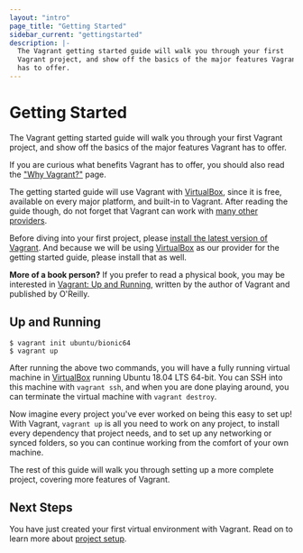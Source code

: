 ```yaml
---
layout: "intro"
page_title: "Getting Started"
sidebar_current: "gettingstarted"
description: |-
  The Vagrant getting started guide will walk you through your first
  Vagrant project, and show off the basics of the major features Vagrant
  has to offer.
---
```


# Getting Started

The Vagrant getting started guide will walk you through your first
Vagrant project, and show off the basics of the major features Vagrant
has to offer.

If you are curious what benefits Vagrant has to offer, you
should also read the ["Why Vagrant?"](/intro/index.html) page.

The getting started guide will use Vagrant with [VirtualBox](https://www.virtualbox.org),
since it is free, available on every major platform, and built-in to
Vagrant. After reading the guide though, do not forget that Vagrant
can work with [many other providers](/intro/getting-started/providers.html).

Before diving into your first project, please [install the latest version of Vagrant](/docs/installation/).
And because we will be using [VirtualBox](https://www.virtualbox.org) as our
provider for the getting started guide, please install that as well.

<div class="alert alert-block alert-info">
  <strong>More of a book person?</strong> If you prefer to read a physical
  book, you may be interested in
  <a href="https://www.amazon.com/gp/product/1449335837/ref=as_li_qf_sp_asin_il_tl?ie=UTF8&camp=1789&creative=9325&creativeASIN=1449335837&linkCode=as2&tag=vagrant-20" class="alert-link">
  Vagrant: Up and Running</a>, written by the author of Vagrant and published by O'Reilly.
</div>

## Up and Running

```
$ vagrant init ubuntu/bionic64
$ vagrant up
```

After running the above two commands, you will have a fully running
virtual machine in [VirtualBox](https://www.virtualbox.org) running
Ubuntu 18.04 LTS 64-bit. You can SSH into this machine with
`vagrant ssh`, and when you are done playing around, you can terminate the
virtual machine with `vagrant destroy`.

Now imagine every project you've ever worked on being this easy to
set up! With Vagrant, `vagrant up` is all you need to work on any project,
to install every dependency that project needs, and to set up any
networking or synced folders, so you can continue working from the
comfort of your own machine.

The rest of this guide will walk you through setting up a more
complete project, covering more features of Vagrant.

## Next Steps

You have just created your first virtual environment with Vagrant. Read on to
learn more about [project setup](/intro/getting-started/project_setup.html).
